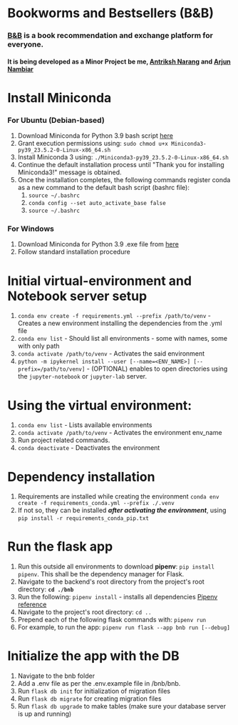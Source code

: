 # Bookworms and Bestsellers (B&B)
### [B&B](https://bookwormsandbestsellers.in) is a book recommendation and exchange platform for everyone.
#### It is being developed as a Minor Project be me, [Antriksh Narang](https://github.com/AntrikshNarang) and [Arjun Nambiar](https://github.com/ShadowSlayer03)

# Install Miniconda
### For Ubuntu (Debian-based)
1. Download Miniconda for Python 3.9 bash script [here](https://repo.anaconda.com/miniconda/Miniconda3-py39_23.5.2-0-Linux-x86_64.sh)
2. Grant execution permissions using:
    `sudo chmod u+x Miniconda3-py39_23.5.2-0-Linux-x86_64.sh`
3. Install Miniconda 3 using:
    `./Miniconda3-py39_23.5.2-0-Linux-x86_64.sh`
4. Continue the default installation process until "Thank you for installing Miniconda3!" message is obtained.
5. Once the installation completes, the following commands register conda as a new command to the default bash script (bashrc file):
    1. `source ~/.bashrc`
    2. `conda config --set auto_activate_base false`
    3. `source ~/.bashrc`

### For Windows
1. Download Miniconda for Python 3.9 .exe file from [here](https://repo.anaconda.com/miniconda/Miniconda3-py39_23.5.2-0-Windows-x86_64.exe)
2. Follow standard installation procedure

# Initial virtual-environment and Notebook server setup
1. `conda env create -f requirements.yml --prefix /path/to/venv` - Creates a new environment installing the dependencies from the .yml file
2. `conda env list` - Should list all environments - some with names, some with only path
3. `conda activate /path/to/venv` - Activates the said environment
4. `python -m ipykernel install --user [--name=<ENV_NAME>] [--prefix=/path/to/venv]` - (OPTIONAL) enables to open directories using the `jupyter-notebook` or `jupyter-lab` server.

# Using the virtual environment:
1. `conda env list` - Lists available environments
2. `conda activate /path/to/venv` - Activates the environment env_name
3. Run project related commands.
4. `conda deactivate` - Deactivates the environment

# Dependency installation
1. Requirements are installed while creating the environment `conda env create -f requirements_conda.yml --prefix ./.venv`
2. If not so, they can be installed _**after activating the environment**_, using `pip install -r requirements_conda_pip.txt`

# Run the flask app

1. Run this outside all environments to download **pipenv**: `pip install pipenv`. This shall be the dependency manager for Flask.
2. Navigate to the backend's root directory from the project's root directory: **`cd ./bnb`**
3. Run the following: `pipenv install` - installs all dependencies [Pipenv reference](https://realpython.com/pipenv-guide/)
4. Navigate to the project's root directory: `cd ..`
5. Prepend each of the following flask commands with: `pipenv run`
6. For example, to run the app: `pipenv run flask --app bnb run [--debug]`

# Initialize the app with the DB
1. Navigate to the bnb folder
2. Add a .env file as per the .env.example file in /bnb/bnb.
3. Run `flask db init` for initialization of migration files
4. Run `flask db migrate` for creating migration files
5. Run `flask db upgrade` to make tables (make sure your database server is up and running)